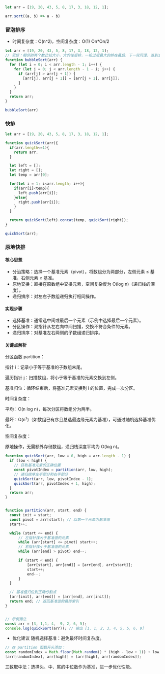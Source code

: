 ## 


```javascript
let arr = [19, 20, 43, 5, 8, 17, 3, 18, 12, 1];

arr.sort((a, b) => a - b)
```

### 冒泡排序
- 时间复杂度：O(n^2)，空间复杂度：O(1)  On*On/2

```javascript
let arr = [19, 20, 43, 5, 8, 17, 3, 18, 12, 1];
// 思想：相邻的两个数比较大小，大的往后排，一轮过后最大的排在最后，下一轮同理，直到全部排好
function bubbleSort(arr) {
  for (let i = 0; i < arr.length - 1; i++) {
    for (let j = 0; j < arr.length - 1 - i; j++) {
      if (arr[j] > arr[j + 1]) {
        [arr[j], arr[j + 1]] = [arr[j + 1], arr[j]];
      }
    }
  }
  return arr;
}

bubbleSort(arr)
```

### 快排
```javascript
let arr = [19, 20, 43, 5, 8, 17, 3, 18, 12, 1];

function quickSort(arr){
  if(arr.length<=1){
    return arr;
  }

  let left = [];
  let right = [];
  let temp = arr[0];

  for(let i = 1; i<arr.length; i++){
    if(arr[i]<temp){
      left.push(arr[i]);
    }else{
      right.push(arr[i]);
    }
  }

  return quickSort(left).concat(temp, quickSort(right));
}

quickSort(arr);
```

### 原地快排
#### 核心思想
- 分治策略：选择一个基准元素（pivot），将数组分为两部分，左侧元素 ≤ 基准，右侧元素 ≥ 基准。
- 原地交换：直接在原数组中交换元素，空间复杂度为 O(log n)（递归栈的深度）。
- 递归排序：对左右子数组递归执行相同操作。

#### 实现步骤
- 选择基准：通常选中间或最后一个元素（示例中选择最后一个元素）。
- 分区操作：双指针从左右向中间扫描，交换不符合条件的元素。
- 递归排序：对基准左右两侧的子数组递归排序。


#### 关键点解析
分区函数 partition：

指针 i：记录小于等于基准的子数组末尾。

遍历指针 j：扫描数组，将小于等于基准的元素交换到左侧。

基准归位：循环结束后，将基准元素交换到 i 的位置，完成一次分区。

时间复杂度：

平均：O(n log n)，每次分区将数组分为两半。

最坏：O(n²)（如数组已有序且总选最边缘元素为基准），可通过随机选择基准优化。

空间复杂度：

原地操作，无需额外存储数组，递归栈深度平均为 O(log n)。



```javascript
function quickSort(arr, low = 0, high = arr.length - 1) {
  if (low < high) {
    // 获取基准元素的正确位置
    const pivotIndex = partition(arr, low, high);
    // 递归排序左半部分和右半部分
    quickSort(arr, low, pivotIndex - 1);
    quickSort(arr, pivotIndex + 1, high);
  }
  return arr;
}


function partition(arr, start, end) {
  const init = start;
  const pivot = arr[start]; // 以第一个元素为基准值
  start++;

  while (start <= end) {
      // 左指针找大于基准值的元素
      while (arr[start] <= pivot) start++;
      // 右指针找小于基准值的元素
      while (arr[end] > pivot) end--;

      if (start < end) {
          [arr[start], arr[end]] = [arr[end], arr[start]];
          start++;
          end--;
      }
  }

  // 基准值归位到正确分割点
  [arr[init], arr[end]] = [arr[end], arr[init]];
  return end; // 返回基准值的最终索引
}


// 示例用法
const arr = [3, 1,1, 4,  9, 2, 6, 5];
console.log(quickSort(arr)); // 输出 [1, 1, 2, 3, 4, 5, 5, 6, 9]
```

- 优化建议
随机选择基准：避免最坏时间复杂度。

```javascript
// 在 partition 函数开头添加：
const randomIndex = Math.floor(Math.random() * (high - low + 1)) + low;
[arr[randomIndex], arr[high]] = [arr[high], arr[randomIndex]];
```
三数取中法：选择头、中、尾的中位数作为基准，进一步优化性能。